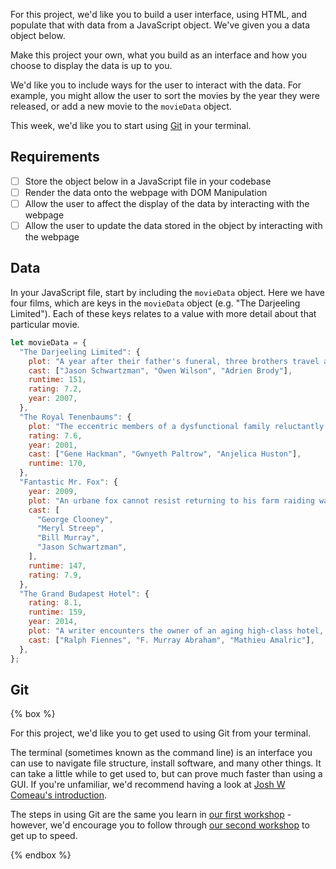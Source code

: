 For this project, we'd like you to build a user interface, using HTML, and populate that with data from a JavaScript object. We've given you a data object below.

Make this project your own, what you build as an interface and how you choose to display the data is up to you.

We'd like you to include ways for the user to interact with the data. For example, you might allow the user to sort the movies by the year they were released, or add a new movie to the `movieData` object.

This week, we'd like you to start using [Git](#git) in your terminal.

## Requirements

- [ ] Store the object below in a JavaScript file in your codebase
- [ ] Render the data onto the webpage with DOM Manipulation
- [ ] Allow the user to affect the display of the data by interacting with the webpage
- [ ] Allow the user to update the data stored in the object by interacting with the webpage

## Data

In your JavaScript file, start by including the `movieData` object. Here we have four films, which are keys in the `movieData` object (e.g. "The Darjeeling Limited"). Each of these keys relates to a value with more detail about that particular movie.

```js
let movieData = {
  "The Darjeeling Limited": {
    plot: "A year after their father's funeral, three brothers travel across India by train in an attempt to bond with each other.",
    cast: ["Jason Schwartzman", "Owen Wilson", "Adrien Brody"],
    runtime: 151,
    rating: 7.2,
    year: 2007,
  },
  "The Royal Tenenbaums": {
    plot: "The eccentric members of a dysfunctional family reluctantly gather under the same roof for various reasons",
    rating: 7.6,
    year: 2001,
    cast: ["Gene Hackman", "Gwnyeth Paltrow", "Anjelica Huston"],
    runtime: 170,
  },
  "Fantastic Mr. Fox": {
    year: 2009,
    plot: "An urbane fox cannot resist returning to his farm raiding ways and then must help his community survive the farmers' retaliation.",
    cast: [
      "George Clooney",
      "Meryl Streep",
      "Bill Murray",
      "Jason Schwartzman",
    ],
    runtime: 147,
    rating: 7.9,
  },
  "The Grand Budapest Hotel": {
    rating: 8.1,
    runtime: 159,
    year: 2014,
    plot: "A writer encounters the owner of an aging high-class hotel, who tells him of his early years serving as a lobby boy in the hotel's glorious years under an exceptional concierge.",
    cast: ["Ralph Fiennes", "F. Murray Abraham", "Mathieu Amalric"],
  },
};
```

## Git

{% box %}

For this project, we'd like you to get used to using Git from your terminal.

The terminal (sometimes known as the command line) is an interface you can use to navigate file structure, install software, and many other things. It can take a little while to get used to, but can prove much faster than using a GUI. If you're unfamiliar, we'd recommend having a look at [Josh W Comeau's introduction](https://www.joshwcomeau.com/javascript/terminal-for-js-devs/).

The steps in using Git are the same you learn in [our first workshop](/workshops/git-intro) - however, we'd encourage you to follow through [our second workshop](/workshops/git-terminal) to get up to speed.

{% endbox %}
